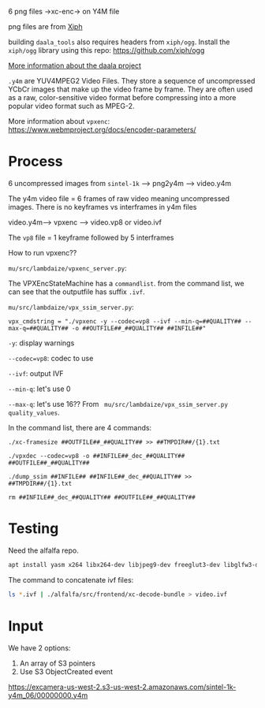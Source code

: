 
6 png files ->xc-enc-> on Y4M file

png files are from [Xiph](https://media.xiph.org/sintel/sintel-1k-png16/)

building `daala_tools` also requires headers from `xiph/ogg`. Install the `xiph/ogg` library using this repo: https://github.com/xiph/ogg

[More information about the daala project](https://wiki.xiph.org/Daala_Quickstart)


`.y4m` are YUV4MPEG2 Video Files. They store a sequence of uncompressed YCbCr
images that make up the video frame by frame. They are often used as a raw,
color-sensitive video format before compressing into a more popular video format
such as MPEG-2.

More information about `vpxenc`: https://www.webmproject.org/docs/encoder-parameters/

# Process

6 uncompressed images from `sintel-1k` --> png2y4m --> video.y4m

The y4m video file = 6 frames of raw video meaning uncompressed images. There is
no keyframes vs interframes in y4m files






video.y4m--> vpxenc --> video.vp8 or video.ivf

The `vp8` file = 1 keyframe followed by 5 interframes

How to run vpxenc??


`mu/src/lambdaize/vpxenc_server.py`:

The VPXEncStateMachine has a `commandlist`. from the command list, we can see that the outputfile has suffix `.ivf`.

`mu/src/lambdaize/vpx_ssim_server.py`:

`vpx_cmdstring = "./vpxenc -y --codec=vp8 --ivf --min-q=##QUALITY## --max-q=##QUALITY## -o ##OUTFILE##_##QUALITY## ##INFILE##"`

`-y`: display warnings

`--codec=vp8`: codec to use

`--ivf`: output IVF

`--min-q`: let's use 0 

`--max-q`: let's use 16?? From `
mu/src/lambdaize/vpx_ssim_server.py` `quality_values`.



In the command list, there are 4 commands:

`./xc-framesize ##OUTFILE##_##QUALITY## >> ##TMPDIR##/{1}.txt`

`./vpxdec --codec=vp8 -o ##INFILE##_dec_##QUALITY## ##OUTFILE##_##QUALITY##`

`./dump_ssim ##INFILE## ##INFILE##_dec_##QUALITY## >> ##TMPDIR##/{1}.txt`

`rm ##INFILE##_dec_##QUALITY## ##OUTFILE##_##QUALITY##`



# Testing

Need the alfalfa repo.

```bash
apt install yasm x264 libx264-dev libjpeg9-dev freeglut3-dev libglfw3-dev libglfw3-dev libglew-dev libboost-all-dev
```

The command to concatenate ivf files:

```bash
ls *.ivf | ./alfalfa/src/frontend/xc-decode-bundle > video.ivf
```



# Input

We have 2 options:

1. An array of S3 pointers
2. Use S3 ObjectCreated event



https://excamera-us-west-2.s3-us-west-2.amazonaws.com/sintel-1k-y4m_06/00000000.y4m